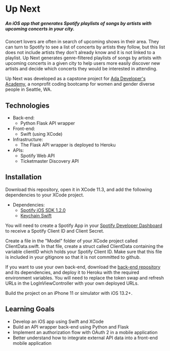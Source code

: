 # Up Next
##### An iOS app that generates Spotify playlists of songs by artists with upcoming concerts in your city.

Concert lovers are often in search of upcoming shows in their area. They can turn to Spotify to see a list of concerts by artists they follow, but this list does not include artists they don't already know and it is not linked to a playlist. Up Next generates genre-filtered playlists of songs by artists with upcoming concerts in a given city to help users more easily discover new artists and decide which concerts they would be interested in attending.

Up Next was developed as a capstone project for [Ada Developer's Academy](https://adadevelopersacademy.org/), a nonprofit coding bootcamp for women and gender diverse people in Seattle, WA.

## Technologies
- Back-end:
  - Python Flask API wrapper
- Front-end:
  - Swift (using XCode)
- Infrastructure:
  - The Flask API wrapper is deployed to Heroku
- APIs:
  - Spotify Web API
  - Ticketmaster Discovery API

## Installation
Download this repository, open it in XCode 11.3, and add the following dependencies to your XCode project.
  - Dependencies:
    - [Spotify iOS SDK 1.2.0](https://developer.spotify.com/documentation/ios/quick-start/)
    - [Keychain Swift](https://github.com/evgenyneu/keychain-swift)

You will need to create a Spotify App in your [Spotify Developer Dashboard](https://developer.spotify.com/dashboard/login) to receive a Spotify Client ID and Client Secret.

Create a file in the "Model" folder of your XCode project called ClientData.swift. In that file, create a struct called ClientData containing the variable clientID which holds your Spotify Client ID. Make sure that this file is included in your gitignore so that it is not committed to github.

If you want to use your own back-end, download the [back-end repository](https://github.com/michaela260/up-next-backend) and its dependencies, and deploy it to Heroku with the required environment variables. You will need to replace the token swap and refresh URLs in the LogInViewController with your own deployed URLs.

Build the project on an iPhone 11 or simulator with iOS 13.2+.

## Learning Goals
- Develop an iOS app using Swift and XCode
- Build an API wrapper back-end using Python and Flask
- Implement an authorization flow with OAuth 2 in a mobile application
- Better understand how to integrate external API data into a front-end mobile application